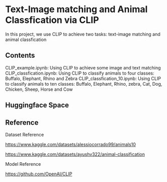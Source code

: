 # Text-Image matching and Animal Classfication via CLIP

In this project, we use CLIP to achieve two tasks: text-image matching and animal classfication 

## Contents
CLIP_example.ipynb: Using CLIP to achieve some image and text matching
CLIP_classfication.ipynb: Using CLIP to classify animals to four classes: Buffalo, Elephant, Rhino and Zebra
CLIP_classfication_10.ipynb: Using CLIP to classify animals to ten classes: Buffalo, Elephant, Rhino, zebra, Cat, Dog, Chicken, Sheep, Horse and Cow

## Huggingface Space

## Reference

Dataset Reference

https://www.kaggle.com/datasets/alessiocorrado99/animals10

https://www.kaggle.com/datasets/ayushv322/animal-classification


Model Reference

https://github.com/OpenAI/CLIP
